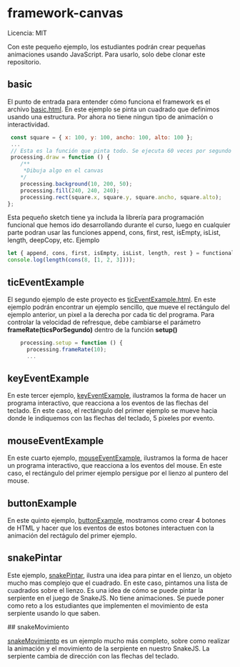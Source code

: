 # framework-canvas

Licencia: MIT

Con este pequeño ejemplo, los estudiantes podrán crear pequeñas animaciones usando JavaScript. Para usarlo, solo debe clonar este repositorio.

## basic

El punto de entrada para entender cómo funciona el framework es el archivo [basic.html](basic.html). En este ejemplo se pinta un cuadrado que definimos usando una estructura. Por ahora no tiene ningun tipo de animación o interactividad.

``` js
 const square = { x: 100, y: 100, ancho: 100, alto: 100 };
 ...
 // Esta es la función que pinta todo. Se ejecuta 60 veces por segundo
 processing.draw = function () {
    /**
     *Dibuja algo en el canvas
    */
    processing.background(10, 200, 50);
    processing.fill(240, 240, 240);
    processing.rect(square.x, square.y, square.ancho, square.alto);
};

``` 

Esta pequeño sketch tiene ya includa la librería para programación funcional que hemos ido desarrollando durante el curso, luego en cualquier parte podran usar las funciones append, cons, first, rest, isEmpty, isList, length, deepCopy, etc. Ejemplo

``` js
let { append, cons, first, isEmpty, isList, length, rest } = functionalLight;
console.log(length(cons(8, [1, 2, 3])));

``` 

## ticEventExample

El segundo ejemplo de este proyecto es [ticEventExample.html](ticEventExample.html). En este ejemplo podrán encontrar un ejemplo sencillo, que mueve el rectángulo del ejemplo anterior, un pixel a la derecha por cada tic del programa. Para controlar la velocidad de refresque, debe cambiarse el parámetro **frameRate(ticsPorSegundo)** dentro de la función **setup()**

``` js
    processing.setup = function () {
      processing.frameRate(10);
      ...
``` 

## keyEventExample

En este tercer ejemplo, [keyEventExample](keyEventExample), ilustramos la forma de hacer un programa interactivo, que reacciona a los eventos de las flechas del teclado. En este caso, el rectángulo del primer ejemplo se mueve hacia donde le indiquemos con las flechas del teclado, 5 pixeles por evento.

## mouseEventExample

En este cuarto ejemplo, [mouseEventExample](mouseEventExample), ilustramos la forma de hacer un programa interactivo, que reacciona a los eventos del mouse. En este caso, el rectángulo del primer ejemplo persigue por el lienzo al puntero del mouse.


## buttonExample

En este quinto ejemplo, [buttonExample](buttonExample), mostramos como crear 4 botones de HTML y hacer que los eventos de estos botones interactuen con la animación del rectágulo del primer ejemplo.

## snakePintar

Este ejemplo, [snakePintar](snakePintar),  ilustra una idea para pintar en el lienzo, un objeto mucho mas complejo que el cuadrado. En este caso, pintamos una lista de cuadrados sobre el lienzo. Es una idea de cómo se puede pintar la serpiente en el juego de SnakeJS. No tiene animaciones. Se puede poner como reto a los estudiantes que implementen el movimiento de esta serpiente usando lo que saben.

## snakeMovimiento

[snakeMovimiento](snakeMovimiento) es un ejemplo mucho más completo, sobre como realizar la animación y el movimiento de la serpiente en nuestro SnakeJS. La serpiente cambia de dirección con las flechas del teclado.
